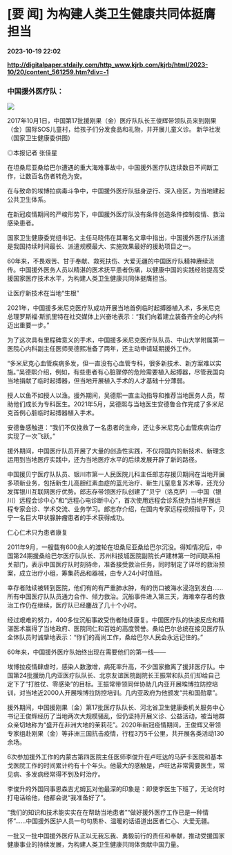 # [要 闻] 为构建人类卫生健康共同体挺膺担当

**2023-10-19 22:02**

**http://digitalpaper.stdaily.com/http_www.kjrb.com/kjrb/html/2023-10/20/content_561259.htm?div=-1**

### 中国援外医疗队：

![](http://digitalpaper.stdaily.com/http_www.kjrb.com/kjrb/images/2023-10/20/05/3523110_lix_1697744919989_b.jpg)

2017年10月1日，中国第17批援刚果（金）医疗队队长王俊辉带领队员来到刚果（金）国际SOS儿童村，给孩子们分发食品和礼物，并开展儿童义诊。 新华社发（国家卫生健康委供图）

 ◎本报记者 张佳星

 在坦桑尼亚桑给巴尔遭遇的重大海难事故中，中国援外医疗队连续数日不间断工作，让数百名伤者转危为安。

 在与致命的埃博拉病毒斗争中，中国援外医疗队挺身逆行、深入疫区，为当地建起公共卫生体系。

 在新冠疫情期间的严峻形势下，中国援外医疗队没有条件创造条件控制疫情、救治感染患者。

 国家卫生健康委党组书记、主任马晓伟在其署名文章中指出，中国援外医疗队派遣是我国持续时间最长、派遣规模最大、实施效果最好的援助项目之一。

 60年来，不畏艰苦、甘于奉献、救死扶伤、大爱无疆的中国医疗队精神赓续流传。中国援外医务人员以精湛的医术抚平患者伤痛，以健康中国的实践经验提高受援国家医疗技术水平，为构建人类卫生健康共同体挺膺担当。

 让医疗新技术在当地“生根”

 2021年，中国援多米尼克医疗队成功开展当地首例临时起搏器植入术，多米尼克总理罗斯福·斯凯里特在社交媒体上兴奋地表示：“我们向着建立装备齐全的心内科迈出重要一步。”

 为了这次具有里程碑意义的手术，中国援多米尼克医疗队队员、中山大学附属第一医院心内科副主任医师吴德熙准备了两年，还主动申请延期援外工作。

 “多米尼克心血管疾病多发，但一直没有心血管专科，很多新技术、新方案难以实施。”吴德熙介绍，例如，有些患者有心脏骤停的危险需要植入起搏器，尽管我国向当地捐献了临时起搏器，但当地开展植入手术的人才基础十分薄弱。

 授人以鱼不如授人以渔。援外期间，吴德熙一直主动指导和推荐当地医务人员，帮助他们成长为专科医生。2021年5月，吴德熙与当地医生安德鲁合作完成了多米尼克首例心脏临时起搏器植入手术。

 安德鲁感触道：“我们不仅挽救了一名患者的生命，还让多米尼克心血管疾病治疗实现了一次飞跃。”

 援外期间，中国医疗队员开展了大量的创造性实践，不仅将国内的新技术、新理念运用到当地医疗实践中，还为当地医疗水平的后续发展开辟了新的路径。

 中国援贝宁医疗队队员、银川市第一人民医院儿科主任郎志存援贝期间在当地开展多项新业务，包括新生儿高胆红素血症的蓝光治疗、新生儿窒息复苏术等，还充分发挥银川互联网医疗优势。郎志存带领医疗队创建了“贝宁（洛克萨）—中国（银川）远程会诊中心”和“远程心电诊断中心”，首次使用远程会诊系统为当地开展远程专家会诊、学术交流、业务学习。郎志存介绍，在国内专家远程视频指导下，贝宁一名巨大甲状腺肿瘤患者的手术获得成功。

 仁心仁术只为患者康复

 2011年9月，一艘载有600余人的渡轮在坦桑尼亚桑给巴尔沉没。得知情况后，中国第24期援桑给巴尔医疗队队长、苏州科技城医院副院长卢建林第一时间联系相关部门，表示中国医疗队时刻待命，准备接受救治任务，同时制定了详尽的救治预案，成立治疗小组，筹集药品和器械，由专人24小时值班。

 幸存者陆续被转到医院，他们有的有严重肺水肿，有的伤口被海水浸泡到发白……所有中国医疗队队员通力合作、倾力救治。沉船事件进入第三天，海难幸存者的救治工作仍在继续，医疗队已经鏖战了几十个小时。

 经过艰难的努力，400多位沉船事故受伤者陆续康复。中国医疗队的快速反应和精湛医术赢得了当地政府、医院同仁和百姓的高度赞誉。桑给巴尔总统在接见医疗队全体队员时诚挚地表示：“你们的高尚工作，桑给巴尔人民会永远记住的。”

 60年来，中国援外医疗队始终出现在需要他们的第一线——

 埃博拉疫情肆虐时，感染人数激增，病死率升高，不少国家撤离了援非医疗队。中国第24批援助几内亚医疗队队长、北京友谊医院副院长王振常和队员们却给自己定下了“打胜仗、零感染”的目标。王振常带领同伴协助几内亚开展埃博拉防控培训，对当地近2000人开展埃博拉防控培训。几内亚政府为他颁发“共和国勋章”。

 援外期间，中国援刚果（金）第17批医疗队队长、河北省卫生健康委机关服务中心书记王俊辉经历了当地两次大规模骚乱，但仍坚持开展义诊、公益活动，被当地群众亲切地称为“盛开在非洲大地的茉莉花”。2020年新冠疫情期间，王俊辉又带领专家组赴刚果（金）等非洲三国抗击疫情，行程3万5千公里，共开展各类活动130余场。

 6次参加援外工作的内蒙古第四医院主任医师李俊升在卢旺达的马萨卡医院和基本戈医院工作的时间累计约有十个年头。他最大的感触是，卢旺达非常需要医生，常见病、多发病经常得不到及时治疗。

 李俊升的外国同事恩森吉尤姆瓦对他最深的印象是：即使李医生下班了，无论何时打电话给他，他都会说“我准备好了”。

 “我们的知识和技术能实实在在帮助当地患者”“做好援外医疗工作已是一种情怀”……中国援外医护人员一句句质朴、温暖的话语道出医者仁心、大爱无疆。

 一批又一批中国援外医疗队正以无我忘我、勇毅前行的责任和奉献，推动受援国家健康事业的持续发展，为构建人类卫生健康共同体贡献中国力量。